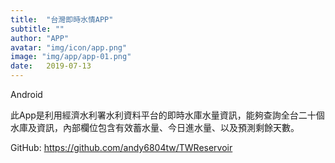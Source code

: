 ```yaml
---
title:  "台灣即時水情APP"
subtitle: ""
author: "APP"
avatar: "img/icon/app.png"
image: "img/app/app-01.png"
date:   2019-07-13
---
```


Android


此App是利用經濟水利署水利資料平台的即時水庫水量資訊，能夠查詢全台二十個水庫及資訊，內部欄位包含有效蓄水量、今日進水量、以及預測剩餘天數。


GitHub: https://github.com/andy6804tw/TWReservoir
